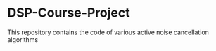 # DSP-Course-Project
This repository contains the code of various active noise cancellation algorithms
